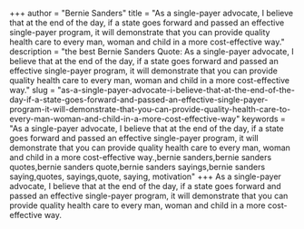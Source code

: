 +++
author = "Bernie Sanders"
title = "As a single-payer advocate, I believe that at the end of the day, if a state goes forward and passed an effective single-payer program, it will demonstrate that you can provide quality health care to every man, woman and child in a more cost-effective way."
description = "the best Bernie Sanders Quote: As a single-payer advocate, I believe that at the end of the day, if a state goes forward and passed an effective single-payer program, it will demonstrate that you can provide quality health care to every man, woman and child in a more cost-effective way."
slug = "as-a-single-payer-advocate-i-believe-that-at-the-end-of-the-day-if-a-state-goes-forward-and-passed-an-effective-single-payer-program-it-will-demonstrate-that-you-can-provide-quality-health-care-to-every-man-woman-and-child-in-a-more-cost-effective-way"
keywords = "As a single-payer advocate, I believe that at the end of the day, if a state goes forward and passed an effective single-payer program, it will demonstrate that you can provide quality health care to every man, woman and child in a more cost-effective way.,bernie sanders,bernie sanders quotes,bernie sanders quote,bernie sanders sayings,bernie sanders saying,quotes, sayings,quote, saying, motivation"
+++
As a single-payer advocate, I believe that at the end of the day, if a state goes forward and passed an effective single-payer program, it will demonstrate that you can provide quality health care to every man, woman and child in a more cost-effective way.
